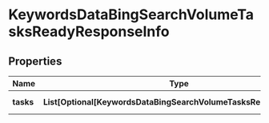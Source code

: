 # KeywordsDataBingSearchVolumeTasksReadyResponseInfo


## Properties

| Name | Type | Description | Notes |
|------------ | ------------- | ------------- | -------------|
**tasks** | **List[Optional[KeywordsDataBingSearchVolumeTasksReadyTaskInfo]]** | array of tasks |[optional]|